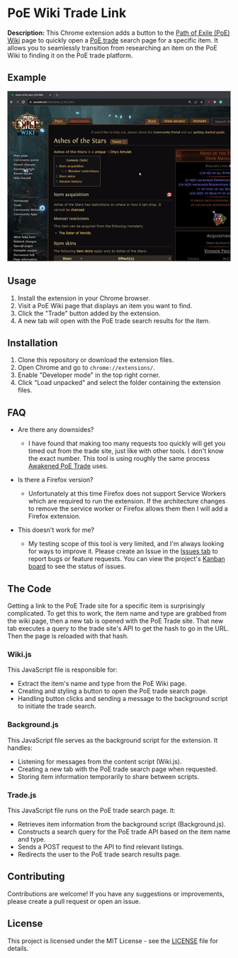 # PoE Wiki Trade Link

**Description:** This Chrome extension adds a button to the [Path of Exile (PoE) Wiki](https://poewiki.net/) page to quickly open a [PoE trade](https://www.pathofexile.com/trade) search page for a specific item. It allows you to seamlessly transition from researching an item on the PoE Wiki to finding it on the PoE trade platform.

## Example

![](https://github.com/SeaStove/poe-wiki-trade-link/blob/main/images/example.gif)

## Usage

1. Install the extension in your Chrome browser.
2. Visit a PoE Wiki page that displays an item you want to find.
3. Click the "Trade" button added by the extension.
4. A new tab will open with the PoE trade search results for the item.

## Installation

1. Clone this repository or download the extension files.
2. Open Chrome and go to `chrome://extensions/`.
3. Enable "Developer mode" in the top right corner.
4. Click "Load unpacked" and select the folder containing the extension files.

## FAQ

-   Are there any downsides?

    -   I have found that making too many requests too quickly will get you timed out from the trade site, just like with other tools. I don't know the exact number. This tool is using roughly the same process [Awakened PoE Trade](https://github.com/SnosMe/awakened-poe-trade/blob/b446c617cc1d4970067c209cf172a5dd93fcf72a/renderer/src/web/price-check/trade/pathofexile-trade.ts#L83) uses.

-   Is there a Firefox version?
    -   Unfortunately at this time Firefox does not support Service Workers which are required to run the extension. If the architecture changes to remove the service worker or Firefox allows them then I will add a Firefox extension.
 
-   This doesn't work for me?
    -   My testing scope of this tool is very limited, and I'm always looking for ways to improve it. Please create an Issue in the [Issues tab](https://github.com/SeaStove/poe-wiki-trade-link/issues) to report bugs or feature requests. You can view the project's [Kanban board](https://github.com/users/SeaStove/projects/3/views/1) to see the status of issues.

## The Code

Getting a link to the PoE Trade site for a specific item is surprisingly complicated. To get this to work, the item name and type are grabbed from the wiki page, then a new tab is opened with the PoE Trade site. That new tab executes a query to the trade site's API to get the hash to go in the URL. Then the page is reloaded with that hash.

### Wiki.js

This JavaScript file is responsible for:

-   Extract the item's name and type from the PoE Wiki page.
-   Creating and styling a button to open the PoE trade search page.
-   Handling button clicks and sending a message to the background script to initiate the trade search.

### Background.js

This JavaScript file serves as the background script for the extension. It handles:

-   Listening for messages from the content script (Wiki.js).
-   Creating a new tab with the PoE trade search page when requested.
-   Storing item information temporarily to share between scripts.

### Trade.js

This JavaScript file runs on the PoE trade search page. It:

-   Retrieves item information from the background script (Background.js).
-   Constructs a search query for the PoE trade API based on the item name and type.
-   Sends a POST request to the API to find relevant listings.
-   Redirects the user to the PoE trade search results page.

## Contributing

Contributions are welcome! If you have any suggestions or improvements, please create a pull request or open an issue.

## License

This project is licensed under the MIT License - see the [LICENSE](LICENSE) file for details.
